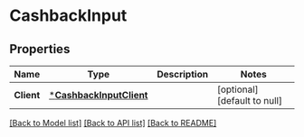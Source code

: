 # CashbackInput

## Properties
Name | Type | Description | Notes
------------ | ------------- | ------------- | -------------
**Client** | [***CashbackInputClient**](CashbackInput_client.md) |  | [optional] [default to null]

[[Back to Model list]](../README.md#documentation-for-models) [[Back to API list]](../README.md#documentation-for-api-endpoints) [[Back to README]](../README.md)

